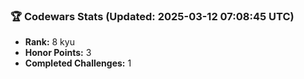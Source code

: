 ### 🏆 Codewars Stats (Updated: 2025-03-12 07:08:45 UTC)

- **Rank:** 8 kyu
- **Honor Points:** 3
- **Completed Challenges:** 1
